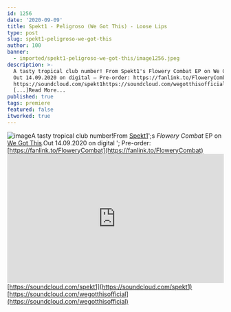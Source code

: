```yaml
---
id: 1256
date: '2020-09-09'
title: Spekt1 - Peligroso (We Got This) - Loose Lips
type: post
slug: spekt1-peligroso-we-got-this
author: 100
banner:
  - imported/spekt1-peligroso-we-got-this/image1256.jpeg
description: >-
  A tasty tropical club number! From Spekt1's Flowery Combat EP on We Got This.
  Out 14.09.2020 on digital – Pre-order: https://fanlink.to/FloweryCombat
  https://soundcloud.com/spekt1https://soundcloud.com/wegotthisofficial
  [...]Read More...
published: true
tags: premiere
featured: false
itworked: true
---
```

![image](../imported/spekt1-peligroso-we-got-this/image1256.jpeg)A tasty tropical club number!From [Spekt1](https://spekt1.bandcamp.com/)';s _Flowery Combat_ EP on [We Got This](https://wegotthis.bandcamp.com/).Out 14.09.2020 on digital '; Pre-order: [https://fanlink.to/FloweryCombat](https://fanlink.to/FloweryCombat)<iframe width='100%' height='300' scrolling='no' frameborder='no' allow='autoplay' src='https://w.soundcloud.com/player/?url=https%3A//api.soundcloud.com/tracks/890469910&color=%23ff5500&auto_play=false&hide_related=false&show_comments=true&show_user=true&show_reposts=false&show_teaser=true'></iframe>[https://soundcloud.com/spekt1](https://soundcloud.com/spekt1)  
[https://soundcloud.com/wegotthisofficial](https://soundcloud.com/wegotthisofficial)